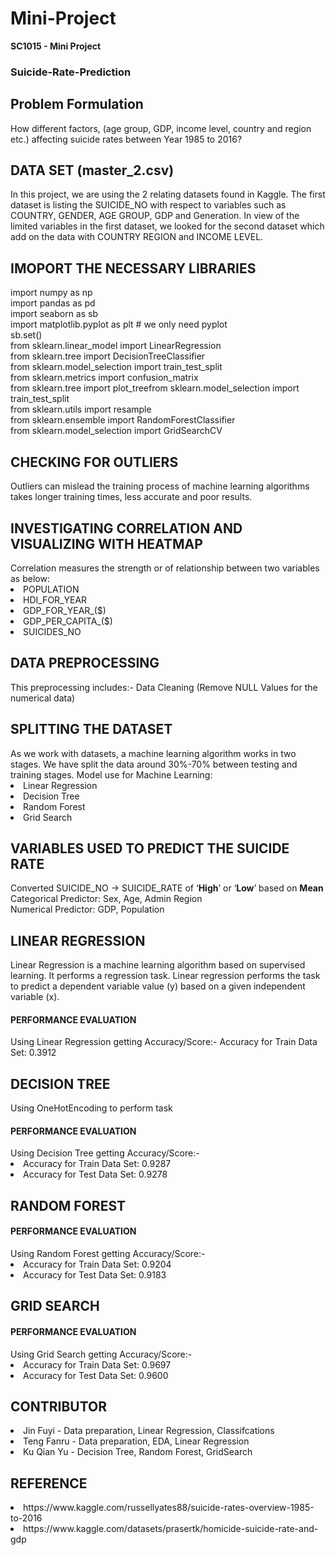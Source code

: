 # Mini-Project
<div><b>SC1015 - Mini Project</b></div)>

<h3>Suicide-Rate-Prediction</h3>

<h2>Problem Formulation</h2>
<div>How different factors, (age group, GDP, income level, country and region etc.)  affecting suicide rates between Year 1985 to 2016?</div>


<h2>DATA SET (master_2.csv)</h2>
<div>In this project, we are using the 2 relating datasets found in Kaggle.
The first dataset is listing the SUICIDE_NO with respect to variables such as COUNTRY, GENDER, AGE GROUP, GDP and Generation.
In view of the limited variables in the first dataset, we looked for the second dataset which add on the data with COUNTRY REGION and INCOME LEVEL.</div>


<h2>IMOPORT THE NECESSARY LIBRARIES</h2>
<div>import numpy as np</div>
<div>import pandas as pd</div>
<div>import seaborn as sb</div>
<div>import matplotlib.pyplot as plt # we only need pyplot</div>
<div>sb.set()</div>
<div>from sklearn.linear_model import LinearRegression</div>
<div>from sklearn.tree import DecisionTreeClassifier</div>
<div>from sklearn.model_selection import train_test_split</div>
<div>from sklearn.metrics import confusion_matrix</div>
<div>from sklearn.tree import plot_treefrom sklearn.model_selection import train_test_split</div>
<div>from sklearn.utils import resample</div>
<div>from sklearn.ensemble import RandomForestClassifier</div>
<div>from sklearn.model_selection import GridSearchCV</div>

<h2>CHECKING FOR OUTLIERS</h2>
<div>Outliers can mislead the training process of machine learning algorithms takes longer training times, less accurate and poor results.</div>

<h2>INVESTIGATING CORRELATION AND VISUALIZING WITH HEATMAP</h2>
<div>Correlation measures the strength or of relationship between two variables as below:
  <li>POPULATION</li>
  <li>HDI_FOR_YEAR</li>
  <li>GDP_FOR_YEAR_($)</li>
  <li>GDP_PER_CAPITA_($)</li>
  <li>SUICIDES_NO</li>
 </div>

<h2>DATA PREPROCESSING</h2>
<div>This preprocessing includes:- Data Cleaning (Remove NULL Values for the numerical data)</div>

<h2>SPLITTING THE DATASET</h2>
<div>As we work with datasets, a machine learning algorithm works in two stages. We have split the data around 30%-70% between testing and training stages.
Model use for Machine Learning:
  <li>Linear Regression</li>
  <li>Decision Tree</li>
  <li>Random Forest</li>
  <li>Grid Search</li>
</div>

<h2>VARIABLES USED TO PREDICT THE SUICIDE RATE</h2>
<div>Converted SUICIDE_NO → SUICIDE_RATE of ‘<b>High</b>’ or ‘<b>Low</b>’ based on <b>Mean</b></div>
<div>Categorical Predictor: Sex, Age, Admin Region</div>
<div>Numerical Predictor: GDP, Population</div>

<h2>LINEAR REGRESSION</h2>
<div>Linear Regression is a machine learning algorithm based on supervised learning. It performs a regression task. Linear regression performs the task to predict a dependent variable value (y) based on a given independent variable (x).
</div>
<h4>PERFORMANCE EVALUATION</h4>
<div>
Using Linear Regression getting Accuracy/Score:-
Accuracy for Train Data Set: 0.3912
</div>

<h2>DECISION TREE</h2> 
<div>Using OneHotEncoding to perform task</div>
<h4>PERFORMANCE EVALUATION</h4>
<div>Using Decision Tree getting Accuracy/Score:-</div>
<li>Accuracy for Train Data Set: 0.9287</li>
<li>Accuracy for Test Data Set: 0.9278</li>

  
<h2>RANDOM FOREST</h2>
<h4>PERFORMANCE EVALUATION</h4>
<div>Using Random Forest getting Accuracy/Score:-</div>
<li>Accuracy for Train Data Set: 0.9204</li>
<li>Accuracy for Test Data Set: 0.9183</li>

<h2>GRID SEARCH</h2>
<h4>PERFORMANCE EVALUATION</h4>
<div>Using Grid Search getting Accuracy/Score:-</div>
<li>Accuracy for Train Data Set: 0.9697</li>
<li>Accuracy for Test Data Set: 0.9600</li>

<h2>CONTRIBUTOR</h2>
  <li>Jin Fuyi - Data preparation, Linear Regression, Classifcations</li>
  <li>Teng Fanru - Data preparation, EDA, Linear Regression</li>
  <li>Ku Qian Yu - Decision Tree, Random Forest, GridSearch</li>

<h2>REFERENCE</h2>
<li>https://www.kaggle.com/russellyates88/suicide-rates-overview-1985-to-2016</li>
<li>https://www.kaggle.com/datasets/prasertk/homicide-suicide-rate-and-gdp</li>
